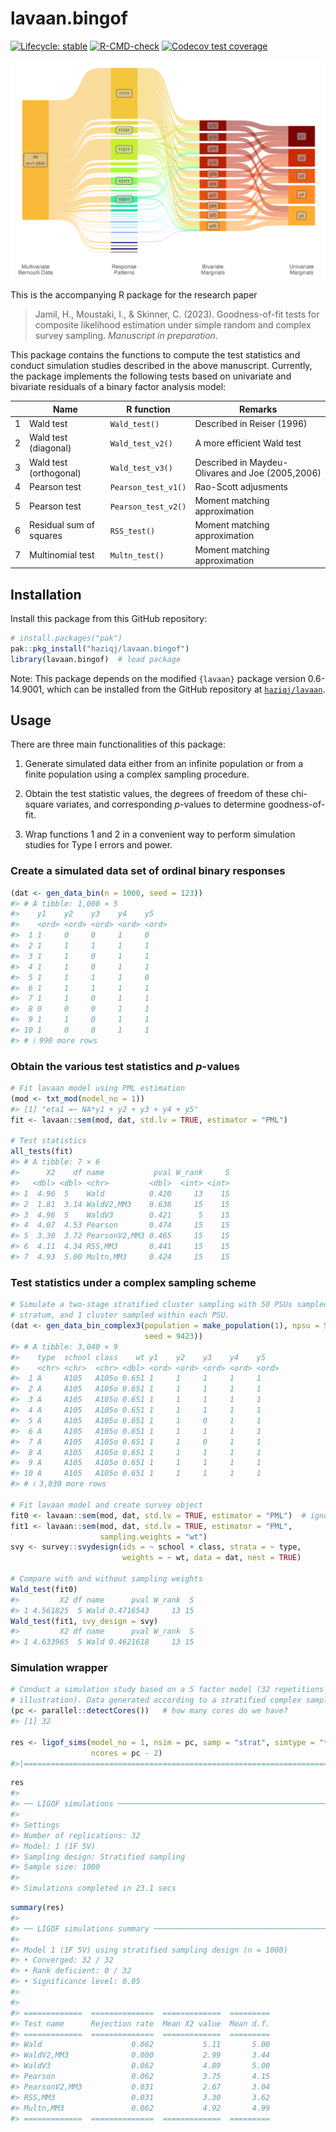 
<!-- README.md is generated from README.Rmd. Please edit that file -->

# lavaan.bingof

<!-- badges: start -->

[![Lifecycle:
stable](https://img.shields.io/badge/lifecycle-stable-brightgreen.svg)](https://lifecycle.r-lib.org/articles/stages.html#stable)
[![R-CMD-check](https://github.com/haziqj/lavaan.bingof/actions/workflows/R-CMD-check.yaml/badge.svg)](https://github.com/haziqj/lavaan.bingof/actions/workflows/R-CMD-check.yaml)
[![Codecov test
coverage](https://codecov.io/gh/haziqj/lavaan.bingof/branch/main/graph/badge.svg)](https://app.codecov.io/gh/haziqj/lavaan.bingof?branch=main)
<!-- badges: end -->

<!-- https://github.com/r-lib/pkgdown/issues/133 -->

![](https://raw.githubusercontent.com/haziqj/lavaan.bingof/main/data-raw/mult_bern_data.png)

This is the accompanying R package for the research paper

> Jamil, H., Moustaki, I., & Skinner, C. (2023). Goodness-of-fit tests
> for composite likelihood estimation under simple random and complex
> survey sampling. *Manuscript in preparation*.

This package contains the functions to compute the test statistics and
conduct simulation studies described in the above manuscript. Currently,
the package implements the following tests based on univariate and
bivariate residuals of a binary factor analysis model:

|     | Name                    | R function          | Remarks                                          |
|-----|-------------------------|---------------------|--------------------------------------------------|
| 1   | Wald test               | `Wald_test()`       | Described in Reiser (1996)                       |
| 2   | Wald test (diagonal)    | `Wald_test_v2()`    | A more efficient Wald test                       |
| 3   | Wald test (orthogonal)  | `Wald_test_v3()`    | Described in Maydeu-Olivares and Joe (2005,2006) |
| 4   | Pearson test            | `Pearson_test_v1()` | Rao-Scott adjusments                             |
| 5   | Pearson test            | `Pearson_test_v2()` | Moment matching approximation                    |
| 6   | Residual sum of squares | `RSS_test()`        | Moment matching approximation                    |
| 7   | Multinomial test        | `Multn_test()`      | Moment matching approximation                    |

## Installation

Install this package from this GitHub repository:

``` r
# install.packages("pak") 
pak::pkg_install("haziqj/lavaan.bingof")
library(lavaan.bingof)  # load package
```

Note: This package depends on the modified `{lavaan}` package version
0.6-14.9001, which can be installed from the GitHub repository at
[`haziqj/lavaan`](https://github.com/haziqj/lavaan).

## Usage

There are three main functionalities of this package:

1.  Generate simulated data either from an infinite population or from a
    finite population using a complex sampling procedure.

2.  Obtain the test statistic values, the degrees of freedom of these
    chi-square variates, and corresponding $p$-values to determine
    goodness-of-fit.

3.  Wrap functions 1 and 2 in a convenient way to perform simulation
    studies for Type I errors and power.

### Create a simulated data set of ordinal binary responses

``` r
(dat <- gen_data_bin(n = 1000, seed = 123))
#> # A tibble: 1,000 × 5
#>    y1    y2    y3    y4    y5   
#>    <ord> <ord> <ord> <ord> <ord>
#>  1 1     0     0     1     0    
#>  2 1     1     1     1     1    
#>  3 1     1     0     1     1    
#>  4 1     1     0     1     1    
#>  5 1     1     1     1     0    
#>  6 1     1     1     1     1    
#>  7 1     1     0     1     1    
#>  8 0     0     0     1     1    
#>  9 1     1     0     1     1    
#> 10 1     0     0     1     1    
#> # ℹ 990 more rows
```

### Obtain the various test statistics and $p$-values

``` r
# Fit lavaan model using PML estimation
(mod <- txt_mod(model_no = 1))
#> [1] "eta1 =~ NA*y1 + y2 + y3 + y4 + y5"
fit <- lavaan::sem(mod, dat, std.lv = TRUE, estimator = "PML")

# Test statistics
all_tests(fit)
#> # A tibble: 7 × 6
#>      X2    df name           pval W_rank     S
#>   <dbl> <dbl> <chr>         <dbl>  <int> <int>
#> 1  4.96  5    Wald          0.420     13    15
#> 2  1.81  3.14 WaldV2,MM3    0.638     15    15
#> 3  4.96  5    WaldV3        0.421      5    15
#> 4  4.07  4.53 Pearson       0.474     15    15
#> 5  3.30  3.72 PearsonV2,MM3 0.465     15    15
#> 6  4.11  4.34 RSS,MM3       0.441     15    15
#> 7  4.93  5.00 Multn,MM3     0.424     15    15
```

### Test statistics under a complex sampling scheme

``` r
# Simulate a two-stage stratified cluster sampling with 50 PSUs sampled per
# stratum, and 1 cluster sampled within each PSU.
(dat <- gen_data_bin_complex3(population = make_population(1), npsu = 50, 
                              seed = 9423))
#> # A tibble: 3,040 × 9
#>    type  school class    wt y1    y2    y3    y4    y5   
#>    <chr> <chr>  <chr> <dbl> <ord> <ord> <ord> <ord> <ord>
#>  1 A     A105   A105o 0.651 1     1     1     1     1    
#>  2 A     A105   A105o 0.651 1     1     1     1     1    
#>  3 A     A105   A105o 0.651 1     1     1     1     1    
#>  4 A     A105   A105o 0.651 1     1     1     1     1    
#>  5 A     A105   A105o 0.651 1     1     0     1     1    
#>  6 A     A105   A105o 0.651 1     1     1     1     1    
#>  7 A     A105   A105o 0.651 1     1     0     1     1    
#>  8 A     A105   A105o 0.651 1     1     1     1     1    
#>  9 A     A105   A105o 0.651 1     1     1     1     1    
#> 10 A     A105   A105o 0.651 1     1     1     1     1    
#> # ℹ 3,030 more rows

# Fit lavaan model and create survey object
fit0 <- lavaan::sem(mod, dat, std.lv = TRUE, estimator = "PML")  # ignore wt
fit1 <- lavaan::sem(mod, dat, std.lv = TRUE, estimator = "PML",
                    sampling.weights = "wt")
svy <- survey::svydesign(ids = ~ school + class, strata = ~ type,
                         weights = ~ wt, data = dat, nest = TRUE)

# Compare with and without sampling weights
Wald_test(fit0)
#>         X2 df name      pval W_rank  S
#> 1 4.561825  5 Wald 0.4716543     13 15
Wald_test(fit1, svy_design = svy)
#>         X2 df name      pval W_rank  S
#> 1 4.633965  5 Wald 0.4621618     13 15
```

### Simulation wrapper

``` r
# Conduct a simulation study based on a 5 factor model (32 repetitions only for
# illustration). Data generated according to a stratified complex sample.
(pc <- parallel::detectCores())   # how many cores do we have?
#> [1] 32

res <- ligof_sims(model_no = 1, nsim = pc, samp = "strat", simtype = "type1",
                  ncores = pc - 2)
#>|======================================================================| 100%
```

<!-- #>|======================================================================| 100% -->

``` r
res
#> 
#> ── LIGOF simulations ───────────────────────────────────────────────────────────
#> 
#> Settings
#> Number of replications: 32
#> Model: 1 (1F 5V)
#> Sampling design: Stratified sampling
#> Sample size: 1000
#> 
#> Simulations completed in 23.1 secs
```

``` r
summary(res)
#> 
#> ── LIGOF simulations summary ───────────────────────────────────────────────────
#> 
#> Model 1 (1F 5V) using stratified sampling design (n = 1000)
#> • Converged: 32 / 32
#> • Rank deficient: 0 / 32
#> • Significance level: 0.05
#> 
#> 
#> =============  ==============  =============  =========
#> Test name      Rejection rate  Mean X2 value  Mean d.f.
#> =============  ==============  =============  =========
#> Wald                    0.062           5.11       5.00
#> WaldV2,MM3              0.000           2.99       3.44
#> WaldV3                  0.062           4.89       5.00
#> Pearson                 0.062           3.75       4.15
#> PearsonV2,MM3           0.031           2.67       3.04
#> RSS,MM3                 0.031           3.30       3.62
#> Multn,MM3               0.062           4.92       4.99
#> =============  ==============  =============  =========
```
